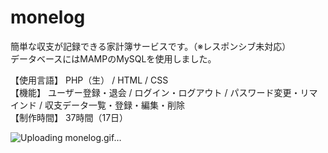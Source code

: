 # monelog

簡単な収支が記録できる家計簿サービスです。（※レスポンシブ未対応）<br>
データベースにはMAMPのMySQLを使用しました。<br>

【使用言語】 PHP（生） / HTML / CSS<br>
【機能】 ユーザー登録・退会 / ログイン・ログアウト / パスワード変更・リマインド / 収支データ一覧・登録・編集・削除<br>
【制作時間】 37時間（17日）<br>

![Uploading monelog.gif…]()
